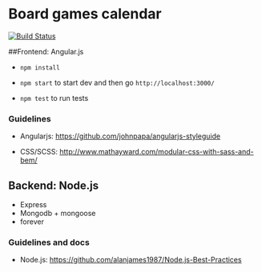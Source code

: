 Board games calendar
=================

[![Build Status](https://travis-ci.org/board-games-calendar/board-games-calendar.svg?branch=master)](https://travis-ci.org/board-games-calendar/board-games-calendar.svg?branch=master)


##Frontend: Angular.js

- `npm install`

- `npm start` to start dev and then go `http://localhost:3000/`

- `npm test` to run tests


### Guidelines

- Angularjs: https://github.com/johnpapa/angularjs-styleguide

- CSS/SCSS: http://www.mathayward.com/modular-css-with-sass-and-bem/


## Backend: Node.js

- Express
- Mongodb + mongoose
- forever

### Guidelines and docs

- Node.js: https://github.com/alanjames1987/Node.js-Best-Practices